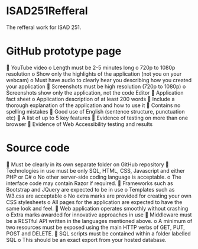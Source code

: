 # ISAD251Refferal
The refferal work for ISAD 251.

# GitHub prototype page
 YouTube video
o Length must be 2-5 minutes long
o 720p to 1080p resolution
o Show only the highlights of the application (not you on your webcam)
o Must have audio to clearly hear you describing how you created your
application
 Screenshots must be high resolution (720p to 1080p)
o Screenshots show only the application, not the code Editor
 Application fact sheet
o Application description of at least 200 words
 Include a thorough explanation of the application and how to use it
 Contains no spelling mistakes
 Good use of English (sentence structure, punctuation etc)
 A list of up to 5 key features
 Evidence of testing on more than one browser
 Evidence of Web Accessibility testing and results

# Source code
 Must be clearly in its own separate folder on GitHub repository
 Technologies in use must be only SQL, HTML, CSS, Javascript and either PHP or C#
o No other server-side coding language is acceptable.
o The interface code may contain Razor if required.
 Frameworks such as Bootstrap and JQuery are expected to be in use
o Templates such as W3.css are acceptable
o No extra marks are provided for creating your own CSS stylesheets
o All pages for the application are expected to have the same look and feel.
 Web application operates smoothly without crashing
o Extra marks awarded for innovative approaches in use
 Middleware must be a RESTful API written in the languages mentioned above.
o A minimum of two resources must be exposed using the main HTTP
verbs of GET, PUT, POST and DELETE.
 SQL scripts must be contained within a folder labelled SQL
o This should be an exact export from your hosted database.

